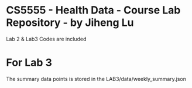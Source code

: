 # CS5555 - Health Data - Course Lab Repository - by Jiheng Lu

Lab 2 & Lab3 Codes are included

# For Lab 3

The summary data points is stored in the LAB3/data/weekly_summary.json
